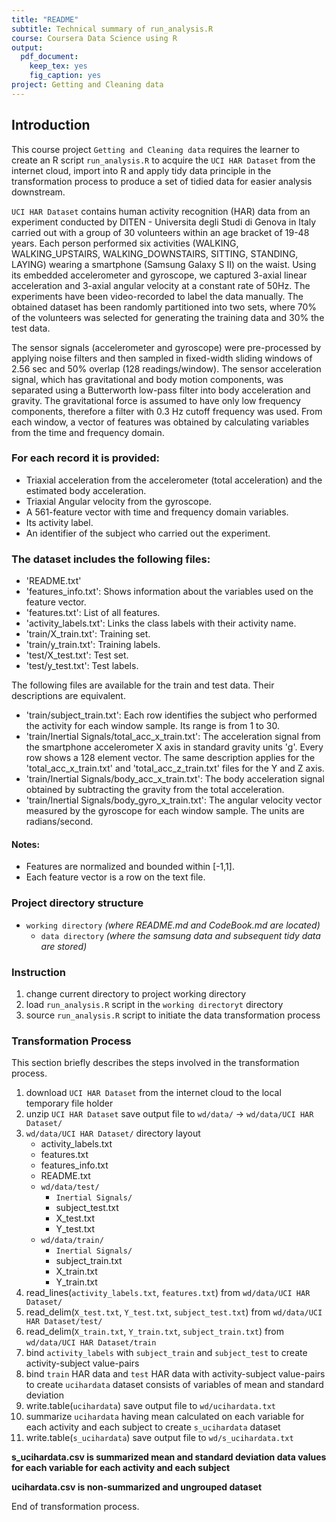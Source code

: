 ```yaml
---
title: "README"
subtitle: Technical summary of run_analysis.R
course: Coursera Data Science using R
output: 
  pdf_document: 
    keep_tex: yes
    fig_caption: yes
project: Getting and Cleaning data
---
```


## Introduction

This course project `Getting and Cleaning data` requires the learner to create an R script `run_analysis.R` to acquire the `UCI HAR Dataset` from the internet cloud, import into R and apply tidy data principle in the transformation process to produce a set of tidied data for easier analysis downstream.

`UCI HAR Dataset` contains human activity recognition (HAR) data from an experiment conducted by DITEN - Universita degli Studi di Genova in Italy carried out with a group of 30 volunteers within an age bracket of 19-48 years. Each person performed six activities (WALKING, WALKING_UPSTAIRS, WALKING_DOWNSTAIRS, SITTING, STANDING, LAYING) wearing a smartphone (Samsung Galaxy S II) on the waist. Using its embedded accelerometer and gyroscope, we captured 3-axial linear acceleration and 3-axial angular velocity at a constant rate of 50Hz. The experiments have been video-recorded to label the data manually. The obtained dataset has been randomly partitioned into two sets, where 70% of the volunteers was selected for generating the training data and 30% the test data. 

The sensor signals (accelerometer and gyroscope) were pre-processed by applying noise filters and then sampled in fixed-width sliding windows of 2.56 sec and 50% overlap (128 readings/window). The sensor acceleration signal, which has gravitational and body motion components, was separated using a Butterworth low-pass filter into body acceleration and gravity. The gravitational force is assumed to have only low frequency components, therefore a filter with 0.3 Hz cutoff frequency was used. From each window, a vector of features was obtained by calculating variables from the time and frequency domain.


### For each record it is provided: 

- Triaxial acceleration from the accelerometer (total acceleration) and the estimated body acceleration.
- Triaxial Angular velocity from the gyroscope. 
- A 561-feature vector with time and frequency domain variables. 
- Its activity label. 
- An identifier of the subject who carried out the experiment.


### The dataset includes the following files: 

- 'README.txt'
- 'features_info.txt': Shows information about the variables used on the feature vector.
- 'features.txt': List of all features.
- 'activity_labels.txt': Links the class labels with their activity name.
- 'train/X_train.txt': Training set.
- 'train/y_train.txt': Training labels.
- 'test/X_test.txt': Test set.
- 'test/y_test.txt': Test labels.

The following files are available for the train and test data. Their descriptions are equivalent. 
- 'train/subject_train.txt': Each row identifies the subject who performed the activity for each window sample. Its range is from 1 to 30. 
- 'train/Inertial Signals/total_acc_x_train.txt': The acceleration signal from the smartphone accelerometer X axis in standard gravity units 'g'. Every row shows a 128 element vector. The same description applies for the 'total_acc_x_train.txt' and 'total_acc_z_train.txt' files for the Y and Z axis. 
- 'train/Inertial Signals/body_acc_x_train.txt': The body acceleration signal obtained by subtracting the gravity from the total acceleration. 
- 'train/Inertial Signals/body_gyro_x_train.txt': The angular velocity vector measured by the gyroscope for each window sample. The units are radians/second. 


#### Notes: 
- Features are normalized and bounded within [-1,1].
- Each feature vector is a row on the text file.


### Project directory structure
- `working directory`  *(where README.md and CodeBook.md are located)*
  - `data directory`  *(where the samsung data and subsequent tidy data are stored)*


### Instruction
1. change current directory to project working directory 
2. load `run_analysis.R` script in the `working directoryt` directory 
3. source `run_analysis.R` script to initiate the data transformation process 


### Transformation Process 

This section briefly describes the steps involved in the transformation process.

1. download `UCI HAR Dataset` from the internet cloud to the local temporary file holder
2. unzip `UCI HAR Dataset` save output file to `wd/data/` -> `wd/data/UCI HAR Dataset/`
3. `wd/data/UCI HAR Dataset/` directory layout 
   + activity_labels.txt 
   + features.txt 
   + features_info.txt 
   + README.txt 
   + `wd/data/test/` 
     + `Inertial Signals/` 
     + subject_test.txt 
     + X_test.txt 
     + Y_test.txt 
   + `wd/data/train/` 
     + `Inertial Signals/` 
     + subject_train.txt 
     + X_train.txt 
     + Y_train.txt 
4. read_lines(`activity_labels.txt`, `features.txt`) from `wd/data/UCI HAR Dataset/` 
5. read_delim(`X_test.txt`, `Y_test.txt`, `subject_test.txt`) from `wd/data/UCI HAR Dataset/test/` 
6. read_delim(`X_train.txt`, `Y_train.txt`, `subject_train.txt`) from `wd/data/UCI HAR Dataset/train` 
7. bind `activity_labels` with `subject_train` and `subject_test` to create activity-subject value-pairs 
9. bind `train` HAR data and `test` HAR data with activity-subject value-pairs to create `ucihardata` dataset consists of variables of mean and standard deviation 
9. write.table(`ucihardata`) save output file to `wd/ucihardata.txt` 
10. summarize `ucihardata` having mean calculated on each variable for each activity and each subject to create `s_ucihardata` dataset 
11. write.table(`s_ucihardata`) save output file to `wd/s_ucihardata.txt` 


**s_ucihardata.csv is summarized mean and standard deviation data values for each variable for each activity and each subject**

**ucihardata.csv is non-summarized and ungrouped dataset**

End of transformation process.

